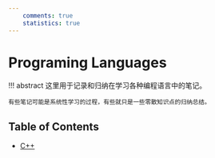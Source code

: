 ```yaml
---
    comments: true
    statistics: true
---
```


# Programing Languages

!!! abstract
    这里用于记录和归纳在学习各种编程语言中的笔记。

    有些笔记可能是系统性学习的过程，有些就只是一些零散知识点的归纳总结。

## Table of Contents

- [C++](cpp.md)


